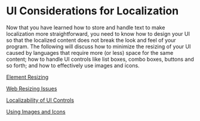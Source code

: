 

# UI Considerations for Localization

Now that you have learned how to store and handle text to make localization more straightforward, you need to know how to design your UI so that the localized content does not break the look and feel of your program. The following will discuss how to minimize the resizing of your UI caused by languages that require more (or less) space for the same content; how to handle UI controls like list boxes, combo boxes, buttons and so forth; and how to effectively use images and icons.

[Element Resizing](https://msdn.microsoft.com/en-us/library/mt691882)

[Web Resizing Issues](https://msdn.microsoft.com/en-us/library/mt691883)

[Localizability of UI Controls](https://msdn.microsoft.com/en-us/library/mt712317)

[Using Images and Icons](https://msdn.microsoft.com/en-us/library/mt712571)


